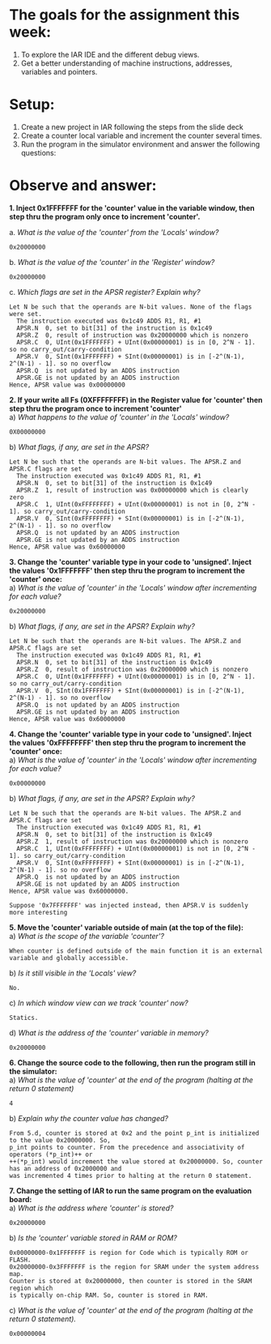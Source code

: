 # The goals for the assignment this week:    
1. To explore the IAR IDE and the different debug views.    
2. Get a better understanding of machine instructions, addresses, variables and pointers.    

# Setup:    
1. Create a new project in IAR following the steps from the slide deck    
2. Create a counter local variable and increment the counter several times.    
3. Run the program in the simulator environment and answer the following questions:    
# Observe and answer:    
__1. Inject 0x1FFFFFFF for the 'counter' value in the variable window, then step thru the program only once to increment 'counter'.__    

a. _What is the value of the 'counter' from the 'Locals' window?_
```none
0x20000000
```

b. _What is the value of the 'counter' in the 'Register' window?_
```none
0x20000000
```

c. _Which flags are set in the APSR register? Explain why?_    
```none
Let N be such that the operands are N-bit values. None of the flags were set.    
  The instruction executed was 0x1c49 ADDS R1, R1, #1    
  APSR.N  0, set to bit[31] of the instruction is 0x1c49    
  APSR.Z  0, result of instruction was 0x20000000 which is nonzero    
  APSR.C  0, UInt(0x1FFFFFFF) + UInt(0x00000001) is in [0, 2^N - 1]. so no carry_out/carry-condition    
  APSR.V  0, SInt(0x1FFFFFFF) + SInt(0x00000001) is in [-2^(N-1), 2^(N-1) - 1]. so no overflow    
  APSR.Q  is not updated by an ADDS instruction    
  APSR.GE is not updated by an ADDS instruction    
Hence, APSR value was 0x00000000    
```

__2. If your write all Fs (0XFFFFFFFF) in the Register value for 'counter' then step thru the program once to increment 'counter'__    
a) _What happens to the value of 'counter' in the 'Locals' window?_    
```none
0X00000000    
```
b) _What flags, if any, are set in the APSR?_    
```none
Let N be such that the operands are N-bit values. The APSR.Z and APSR.C flags are set    
  The instruction executed was 0x1c49 ADDS R1, R1, #1    
  APSR.N  0, set to bit[31] of the instruction is 0x1c49    
  APSR.Z  1, result of instruction was 0x00000000 which is clearly zero    
  APSR.C  1, UInt(0xFFFFFFFF) + UInt(0x00000001) is not in [0, 2^N - 1]. so carry_out/carry-condition    
  APSR.V  0, SInt(0xFFFFFFFF) + SInt(0x00000001) is in [-2^(N-1), 2^(N-1) - 1]. so no overflow    
  APSR.Q  is not updated by an ADDS instruction    
  APSR.GE is not updated by an ADDS instruction    
Hence, APSR value was 0x60000000    
```
    
__3. Change the 'counter' variable type in your code to 'unsigned'. Inject the values '0x1FFFFFFF' then step thru the program to increment the 'counter' once:__    
a) _What is the value of 'counter' in the 'Locals' window after incrementing for each value?_    
```none
0x20000000    
```
b) _What flags, if any, are set in the APSR? Explain why?_    
```none
Let N be such that the operands are N-bit values. The APSR.Z and APSR.C flags are set    
  The instruction executed was 0x1c49 ADDS R1, R1, #1    
  APSR.N  0, set to bit[31] of the instruction is 0x1c49    
  APSR.Z  0, result of instruction was 0x20000000 which is nonzero    
  APSR.C  0, UInt(0x1FFFFFFF) + UInt(0x00000001) is in [0, 2^N - 1]. so no carry_out/carry-condition    
  APSR.V  0, SInt(0x1FFFFFFF) + SInt(0x00000001) is in [-2^(N-1), 2^(N-1) - 1]. so no overflow    
  APSR.Q  is not updated by an ADDS instruction    
  APSR.GE is not updated by an ADDS instruction    
Hence, APSR value was 0x60000000    
```

__4. Change the 'counter' variable type in your code to 'unsigned'. Inject the values '0xFFFFFFFF' then step thru the program to increment the 'counter' once:__    
a) _What is the value of 'counter' in the 'Locals' window after incrementing for each value?_    
```none
0x00000000    
```
b) _What flags, if any, are set in the APSR? Explain why?_    
```none
Let N be such that the operands are N-bit values. The APSR.Z and APSR.C flags are set    
  The instruction executed was 0x1c49 ADDS R1, R1, #1    
  APSR.N  0, set to bit[31] of the instruction is 0x1c49    
  APSR.Z  1, result of instruction was 0x20000000 which is nonzero    
  APSR.C  1, UInt(0xFFFFFFFF) + UInt(0x00000001) is not in [0, 2^N - 1]. so carry_out/carry-condition    
  APSR.V  0, SInt(0xFFFFFFFF) + SInt(0x00000001) is in [-2^(N-1), 2^(N-1) - 1]. so no overflow    
  APSR.Q  is not updated by an ADDS instruction    
  APSR.GE is not updated by an ADDS instruction    
Hence, APSR value was 0x60000000.    

Suppose '0x7FFFFFFF' was injected instead, then APSR.V is suddenly more interesting    
```

__5. Move the 'counter' variable outside of main (at the top of the file):__    
a) _What is the scope of the variable 'counter'?_    
```none
When counter is defined outside of the main function it is an external variable and globally accessible.    
```
b) _Is it still visible in the 'Locals' view?_    
```none
No.    
```
c) _In which window view can we track 'counter' now?_    
```none
Statics.    
```
d) _What is the address of the 'counter' variable in memory?_    
```none
0x20000000
```

__6. Change the source code to the following, then run the program still in the simulator:__    
a) _What is the value of 'counter' at the end of the program (halting at the return 0 statement)_    
```none
4    
```
b) _Explain why the counter value has changed?_    
```none
From 5.d, counter is stored at 0x2 and the point p_int is initialized to the value 0x20000000. So,    
p_int points to counter. From the precedence and associativity of operators (*p_int)++ or    
++(*p_int) would increment the value stored at 0x20000000. So, counter has an address of 0x2000000 and    
was incremented 4 times prior to halting at the return 0 statement.    
```

__7. Change the setting of IAR to run the same program on the evaluation board:__    
a) _What is the address where 'counter' is stored?_    
```none
0x20000000    
```
b) _Is the 'counter' variable stored in RAM or ROM?_    
```none
0x00000000-0x1FFFFFFF is region for Code which is typically ROM or FLASH.
0x20000000-0x3FFFFFFF is the region for SRAM under the system address map.
Counter is stored at 0x20000000, then counter is stored in the SRAM region which
is typically on-chip RAM. So, counter is stored in RAM.
```
c) _What is the value of 'counter' at the end of the program (halting at the return 0 statement)._    
```none
0x00000004
```
